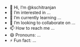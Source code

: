 - 👋 Hi, I’m @kschitranjan
- 👀 I’m interested in ...
- 🌱 I’m currently learning ...
- 💞️ I’m looking to collaborate on ...
- 📫 How to reach me ...
- 😄 Pronouns: ...
- ⚡ Fun fact: ...

<!---
kschitranjan/kschitranjan is a ✨ special ✨ repository because its `README.md` (this file) appears on your GitHub profile.
You can click the Preview link to take a look at your changes.
--->

